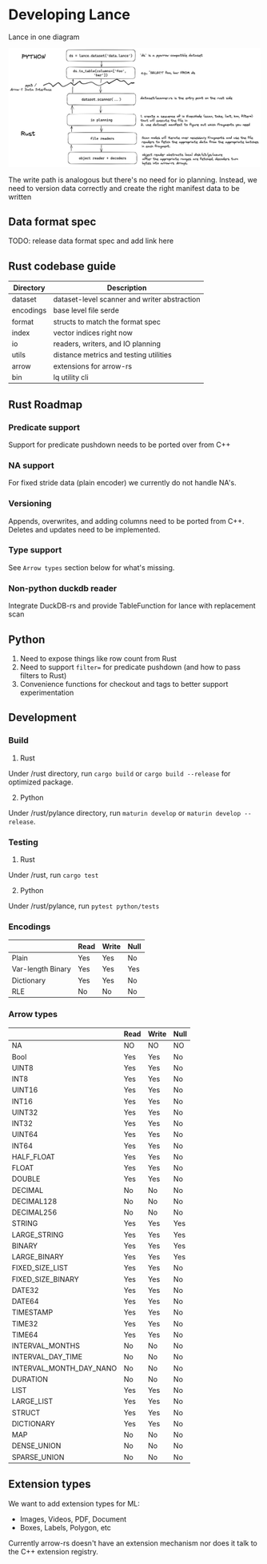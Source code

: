 # Developing Lance

Lance in one diagram

![img.png](img.png)

The write path is analogous but there's no need for io planning. Instead,
we need to version data correctly and create the right manifest data to
be written

## Data format spec

TODO: release data format spec and add link here

## Rust codebase guide

| Directory | Description                                  |
|-----------|----------------------------------------------|
| dataset   | dataset-level scanner and writer abstraction |
| encodings | base level file serde                        |
| format    | structs to match the format spec             |
| index     | vector indices right now                     |
| io        | readers, writers, and IO planning            |
| utils     | distance metrics and testing utilities       |
| arrow     | extensions for arrow-rs                      |
| bin       | lq utility cli                               |

## Rust Roadmap

### Predicate support

Support for predicate pushdown needs to be ported over from C++

### NA support

For fixed stride data (plain encoder) we currently do not handle NA's.

### Versioning

Appends, overwrites, and adding columns need to be ported from C++.
Deletes and updates need to be implemented.

### Type support

See `Arrow types` section below for what's missing. 

### Non-python duckdb reader

Integrate DuckDB-rs and provide TableFunction for lance with replacement scan

## Python

1. Need to expose things like row count from Rust
2. Need to support `filter=` for predicate pushdown (and how to pass filters to Rust)
3. Convenience functions for checkout and tags to better support experimentation

## Development

### Build

1. Rust

Under /rust directory, run `cargo build` or `cargo build --release` for optimized package.

2. Python

Under /rust/pylance directory, run `maturin develop` or `maturin develop --release`.

### Testing

1. Rust

Under /rust, run `cargo test`

2. Python

Under /rust/pylance, run `pytest python/tests`

### Encodings

|                   | Read | Write | Null |
|-------------------|------|-------|------|
| Plain             | Yes  | Yes   | No   |
| Var-length Binary | Yes  | Yes   | Yes  |
| Dictionary        | Yes  | Yes   | No   |
| RLE               | No   | No    | No   |


### Arrow types

|                         | Read | Write | Null |
|-------------------------|------|-------|------|
| NA                      | NO   | NO    | NO   |
| Bool                    | Yes  | Yes   | No   |
| UINT8                   | Yes  | Yes   | No   |
| INT8                    | Yes  | Yes   | No   |
| UINT16                  | Yes  | Yes   | No   |
| INT16                   | Yes  | Yes   | No   |
| UINT32                  | Yes  | Yes   | No   |
| INT32                   | Yes  | Yes   | No   |
| UINT64                  | Yes  | Yes   | No   |
| INT64                   | Yes  | Yes   | No   |
| HALF_FLOAT              | Yes  | Yes   | No   |
| FLOAT                   | Yes  | Yes   | No   |
| DOUBLE                  | Yes  | Yes   | No   |
| DECIMAL                 | No   | No    | No   |
| DECIMAL128              | No   | No    | No   |
| DECIMAL256              | No   | No    | No   |
| STRING                  | Yes  | Yes   | Yes  |
| LARGE_STRING            | Yes  | Yes   | Yes  |
| BINARY                  | Yes  | Yes   | Yes  |
| LARGE_BINARY            | Yes  | Yes   | Yes  |
| FIXED_SIZE_LIST         | Yes  | Yes   | No   |
| FIXED_SIZE_BINARY       | Yes  | Yes   | No   |
| DATE32                  | Yes  | Yes   | No   |
| DATE64                  | Yes  | Yes   | No   |
| TIMESTAMP               | Yes  | Yes   | No   |
| TIME32                  | Yes  | Yes   | No   |
| TIME64                  | Yes  | Yes   | No   |
| INTERVAL_MONTHS         | No   | No    | No   |
| INTERVAL_DAY_TIME       | No   | No    | No   |
| INTERVAL_MONTH_DAY_NANO | No   | No    | No   |
| DURATION                | No   | No    | No   |
| LIST                    | Yes  | Yes   | No   |
| LARGE_LIST              | Yes  | Yes   | No   |
| STRUCT                  | Yes  | Yes   | No   |
| DICTIONARY              | Yes  | Yes   | No   |
| MAP                     | No   | No    | No   |
| DENSE_UNION             | No   | No    | No   |
| SPARSE_UNION            | No   | No    | No   |


## Extension types

We want to add extension types for ML:
- Images, Videos, PDF, Document
- Boxes, Labels, Polygon, etc

Currently arrow-rs doesn't have an extension mechanism nor does it talk to the
C++ extension registry.